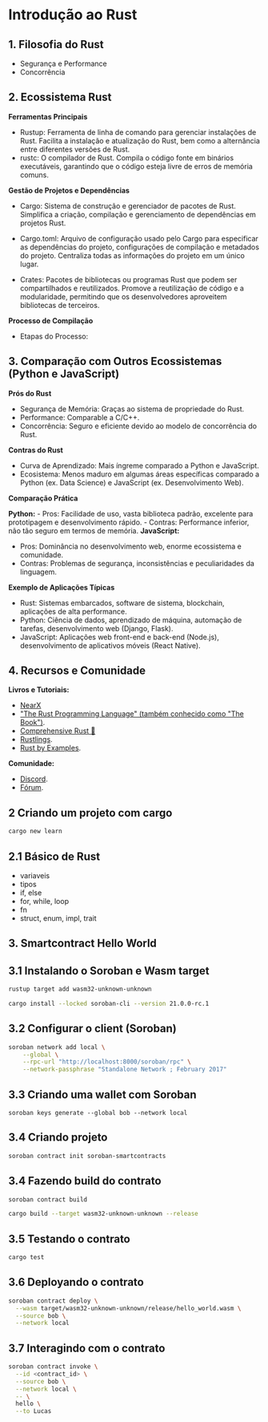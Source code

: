 # Introdução ao Rust

## 1. Filosofia do Rust

- Segurança e Performance
- Concorrência

## 2. Ecossistema Rust

**Ferramentas Principais**

- Rustup: Ferramenta de linha de comando para gerenciar instalações de Rust. Facilita a instalação e atualização do Rust, bem como a alternância entre diferentes versões de Rust.
- rustc: O compilador de Rust. Compila o código fonte em binários executáveis, garantindo que o código esteja livre de erros de memória comuns.

**Gestão de Projetos e Dependências**

- Cargo: Sistema de construção e gerenciador de pacotes de Rust. Simplifica a criação, compilação e gerenciamento de dependências em projetos Rust.

- Cargo.toml: Arquivo de configuração usado pelo Cargo para especificar as dependências do projeto, configurações de compilação e metadados do projeto. Centraliza todas as informações do projeto em um único lugar.

- Crates: Pacotes de bibliotecas ou programas Rust que podem ser compartilhados e reutilizados. Promove a reutilização de código e a modularidade, permitindo que os desenvolvedores aproveitem bibliotecas de terceiros.

**Processo de Compilação**

- Etapas do Processo:

## 3. Comparação com Outros Ecossistemas (Python e JavaScript)

**Prós do Rust**

- Segurança de Memória: Graças ao sistema de propriedade do Rust.
- Performance: Comparable a C/C++.
- Concorrência: Seguro e eficiente devido ao modelo de concorrência do Rust.

**Contras do Rust**

- Curva de Aprendizado: Mais íngreme comparado a Python e JavaScript.
- Ecosistema: Menos maduro em algumas áreas específicas comparado a Python (ex. Data Science) e JavaScript (ex. Desenvolvimento Web).

**Comparação Prática**

**Python:** - Pros: Facilidade de uso, vasta biblioteca padrão, excelente para prototipagem e desenvolvimento rápido. - Contras: Performance inferior, não tão seguro em termos de memória.
**JavaScript:**

- Pros: Dominância no desenvolvimento web, enorme ecossistema e comunidade.
- Contras: Problemas de segurança, inconsistências e peculiaridades da linguagem.

**Exemplo de Aplicações Típicas**

- Rust: Sistemas embarcados, software de sistema, blockchain, aplicações de alta performance.
- Python: Ciência de dados, aprendizado de máquina, automação de tarefas, desenvolvimento web (Django, Flask).
- JavaScript: Aplicações web front-end e back-end (Node.js), desenvolvimento de aplicativos móveis (React Native).

## 4. Recursos e Comunidade

**Livros e Tutoriais:**

- [NearX](https://www.nearx.com.br)
- ["The Rust Programming Language" (também conhecido como "The Book")](https://doc.rust-lang.org/book/index.html).
- [Comprehensive Rust 🦀](https://google.github.io/comprehensive-rust/bare-metal.html)
- [Rustlings](https://rustlings.cool).
- [Rust by Examples](https://doc.rust-lang.org/rust-by-example/index.html).

**Comunidade:**

- [Discord](https://discord.com/invite/rust-lang).
- [Fórum](https://users.rust-lang.org).

## 2 Criando um projeto com cargo

```bash
cargo new learn
```

## 2.1 Básico de Rust

- variaveis
- tipos
- if, else
- for, while, loop
- fn
- struct, enum, impl, trait

## 3. Smartcontract Hello World

## 3.1 Instalando o Soroban e Wasm target

```bash
rustup target add wasm32-unknown-unknown
```

```bash
cargo install --locked soroban-cli --version 21.0.0-rc.1
```

## 3.2 Configurar o client (Soroban)

```bash
soroban network add local \
    --global \
    --rpc-url "http://localhost:8000/soroban/rpc" \
    --network-passphrase "Standalone Network ; February 2017"
```

## 3.3 Criando uma wallet com Soroban

```
soroban keys generate --global bob --network local
```

## 3.4 Criando projeto

```bash
soroban contract init soroban-smartcontracts
```

## 3.4 Fazendo build do contrato

```bash
soroban contract build
```

```bash
cargo build --target wasm32-unknown-unknown --release
```

## 3.5 Testando o contrato

```bash
cargo test
```

## 3.6 Deployando o contrato

```bash
soroban contract deploy \
  --wasm target/wasm32-unknown-unknown/release/hello_world.wasm \
  --source bob \
  --network local
```

## 3.7 Interagindo com o contrato

```bash
soroban contract invoke \
  --id <contract_id> \
  --source bob \
  --network local \
  -- \
  hello \
  --to Lucas
```